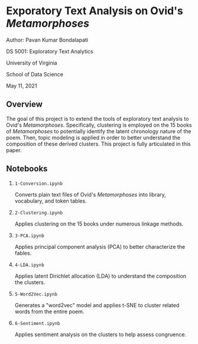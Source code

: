 # Exporatory Text Analysis on Ovid's *Metamorphoses*

Author: Pavan Kumar Bondalapati

DS 5001: Exploratory Text Analytics

University of Virginia

School of Data Science

May 11, 2021

## Overview

The goal of this project is to extend the tools of exploratory text analysis to Ovid's *Metamorphoses*. Specifically, clustering is employed on the 15 books of *Metamorphoses* to potentially identify the latent chronology nature of the poem. Then, topic modeling is applied in order to better understand the composition of these derived clusters. This project is fully articulated in this paper.

## Notebooks

1. `1-Conversion.ipynb`
    
    Converts plain text files of Ovid's *Metamorphoses* into library, vocabulary, and token tables.

2. `2-Clustering.ipynb`

    Applies clustering on the 15 books under numerous linkage methods.

3. `3-PCA.ipynb`
    
    Applies principal component analysis (PCA) to better characterize the fables.

4. `4-LDA.ipynb`

    Applies latent Dirichlet allocation (LDA) to understand the composition the clusters.
    
5. `5-Word2Vec.ipynb`

    Generates a "word2vec" model and applies t-SNE to cluster related words from the entire poem.
    
6. `6-Sentiment.ipynb`

    Applies sentiment analysis on the clusters to help assess congruence.
